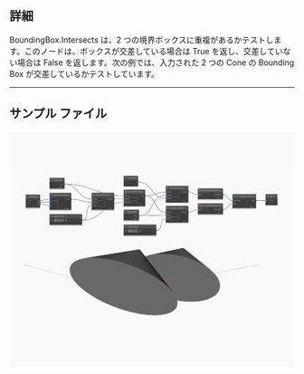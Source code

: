 ## 詳細
BoundingBox.Intersects は、2 つの境界ボックスに重複があるかテストします。このノードは、ボックスが交差している場合は True を返し、交差していない場合は False を返します。次の例では、入力された 2 つの Cone の Bounding Box が交差しているかテストしています。
___
## サンプル ファイル

![Intersects](./Autodesk.DesignScript.Geometry.BoundingBox.Intersects_img.jpg)

